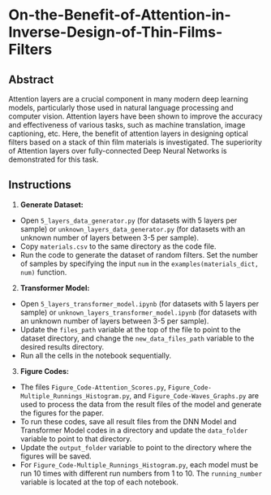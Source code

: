 # On-the-Benefit-of-Attention-in-Inverse-Design-of-Thin-Films-Filters

## Abstract
Attention layers are a crucial component in many modern deep learning models, particularly those used in natural language processing and computer vision. 
Attention layers have been shown to improve the accuracy and effectiveness of various tasks, such as machine translation, image captioning, etc.
Here, the benefit of attention layers in designing optical filters based on a stack of thin film materials is investigated.
The superiority of Attention layers over fully-connected Deep Neural Networks is demonstrated for this task.

## Instructions

1. **Generate Dataset:**
  - Open `5_layers_data_generator.py` (for datasets with 5 layers per sample) or `unknown_layers_data_generator.py` (for datasets with an unknown number of layers between 3-5 per sample).
  - Copy `materials.csv` to the same directory as the code file.
  - Run the code to generate the dataset of random filters. Set the number of samples by specifying the input `num` in the `examples(materials_dict, num)` function.

2. **Transformer Model:**
  - Open `5_layers_transformer_model.ipynb` (for datasets with 5 layers per sample) or `unknown_layers_transformer_model.ipynb` (for datasets with an unknown number of layers between 3-5 per sample).
  - Update the `files_path` variable at the top of the file to point to the dataset directory, and change the `new_data_files_path` variable to the desired results directory.
  - Run all the cells in the notebook sequentially.

3. **Figure Codes:**
  - The files `Figure_Code-Attention_Scores.py`, `Figure_Code-Multiple_Runnings_Histogram.py`, and `Figure_Code-Waves_Graphs.py` are used to process the data from the result files of the model and generate the figures for the paper.
  - To run these codes, save all result files from the DNN Model and Transformer Model codes in a directory and update the `data_folder` variable to point to that directory.
  - Update the `output_folder` variable to point to the directory where the figures will be saved.
  - For `Figure_Code-Multiple_Runnings_Histogram.py`, each model must be run 10 times with different run numbers from 1 to 10. The `running_number` variable is located at the top of each notebook.
